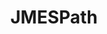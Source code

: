 ---
codehost: https://github.com/jmespath
logohandle: jmespath
sort: jmespath
title: JMESPath
website: http://jmespath.org/
---